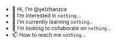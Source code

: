 - 👋 Hi, I’m @yelzhanzce
- 👀 I’m interested in `nothing`...
- 🌱 I’m currently learning `nothing`..
- 💞️ I’m looking to collaborate on `nothing`...
- 📫 How to reach me `nothing`...

<!---
yelzhanzce/yelzhanzce is a ✨ special ✨ repository because its `README.md` (this file) appears on your GitHub profile.
You can click the Preview link to take a look at your changes.
--->
